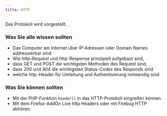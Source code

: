 ```yaml
---
title: HTTP
---
```

Das Protokoll wird vorgestellt.

### Was Sie alle wissen sollten
* Das Computer am Internet über IP-Adressen oder Domain Names addressierbar sind
* Wie http-Request und http-Response prinzipiell aufgebaut sind, 
* dass GET und POST die wichtigsten Methoden des Request sind, 
* dass 200 und 404 die wichtigsten Status-Codes des Responds sind
* welche http-Header für Umleitung und Authentisierung notwendig sind

### Was Sie können sollten
* Mit der PHP-Funktion `header()` in das HTTP-Protokoll eingreifen können.
* Mit dem Firefox-AddOn Live http Headers oder mit Firebug HTTP abhören.

